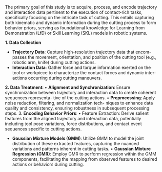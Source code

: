 The primary goal of this study is to acquire, process, and encode trajectory and interaction data pertinent to the execution of contact-rich tasks, 
specifically focusing on the intricate task of cutting. This entails capturing both kinematic and dynamic information during the cutting process to form behavior priors, 
serving as foundational knowledge for Learning from Demonstration (LfD) or Skill Learning (SKL) models in robotic systems.

  **1. Data Collection**
  * **Trajectory Data**: Capture high-resolution trajectory data that encom-
passes the movement, orientation, and position of the cutting tool (e.g.,
robotic arm, knife) during cutting actions.
* **Interaction Data**: Gather force and torque information exerted on the
tool or workpiece to characterize the contact forces and dynamic inter-
actions occurring during cutting maneuvers.

**2. Data Treatment**:
• **Alignment and Synchronization**: Ensure synchronization between
trajectory and interaction data to create coherent sequences representa-
tive of the cutting actions.
• **Preprocessing**: Apply noise reduction, filtering, and normalization tech-
niques to enhance data quality and consistency, ensuring robustness in
subsequent processing steps.
3. **Encoding Behavior Priors**:
• Feature Extraction: Derive salient features from the aligned trajectory
and interaction data, potentially including tool pose variations, force
distributions, and contact event sequences specific to cutting actions.

* **Gaussian Mixture Models (GMM)**: Utilize GMM to model the joint
distribution of these extracted features, capturing the nuanced variations
and patterns inherent in cutting tasks.
• **Gaussian Mixture Regression (GMR)**: Employ GMR to perform
regression within the GMM components, facilitating the mapping from
observed features to desired actions or behaviors during cutting.
